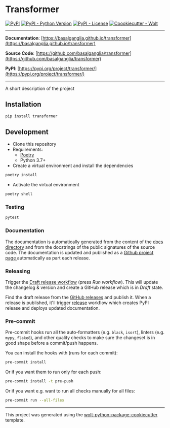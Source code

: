 # Transformer

[![PyPI](https://img.shields.io/pypi/v/transformer?style=flat-square)](https://pypi.python.org/pypi/transformer/)
[![PyPI - Python Version](https://img.shields.io/pypi/pyversions/transformer?style=flat-square)](https://pypi.python.org/pypi/transformer/)
[![PyPI - License](https://img.shields.io/pypi/l/transformer?style=flat-square)](https://pypi.python.org/pypi/transformer/)
[![Coookiecutter - Wolt](https://img.shields.io/badge/cookiecutter-Wolt-00c2e8?style=flat-square&logo=cookiecutter&logoColor=D4AA00&link=https://github.com/woltapp/wolt-python-package-cookiecutter)](https://github.com/woltapp/wolt-python-package-cookiecutter)


---

**Documentation**: [https://basalganglia.github.io/transformer](https://basalganglia.github.io/transformer)

**Source Code**: [https://github.com/basalganglia/transformer](https://github.com/basalganglia/transformer)

**PyPI**: [https://pypi.org/project/transformer/](https://pypi.org/project/transformer/)

---

A short description of the project

## Installation

```sh
pip install transformer
```

## Development

* Clone this repository
* Requirements:
  * [Poetry](https://python-poetry.org/)
  * Python 3.7+
* Create a virtual environment and install the dependencies

```sh
poetry install
```

* Activate the virtual environment

```sh
poetry shell
```

### Testing

```sh
pytest
```

### Documentation

The documentation is automatically generated from the content of the [docs directory](./docs) and from the docstrings
 of the public signatures of the source code. The documentation is updated and published as a [Github project page
 ](https://pages.github.com/) automatically as part each release.

### Releasing

Trigger the [Draft release workflow](https://github.com/basalganglia/transformer/actions/workflows/draft_release.yml)
(press _Run workflow_). This will update the changelog & version and create a GitHub release which is in _Draft_ state.

Find the draft release from the
[GitHub releases](https://github.com/basalganglia/transformer/releases) and publish it. When
 a release is published, it'll trigger [release](https://github.com/basalganglia/transformer/blob/master/.github/workflows/release.yml) workflow which creates PyPI
 release and deploys updated documentation.

### Pre-commit

Pre-commit hooks run all the auto-formatters (e.g. `black`, `isort`), linters (e.g. `mypy`, `flake8`), and other quality
 checks to make sure the changeset is in good shape before a commit/push happens.

You can install the hooks with (runs for each commit):

```sh
pre-commit install
```

Or if you want them to run only for each push:

```sh
pre-commit install -t pre-push
```

Or if you want e.g. want to run all checks manually for all files:

```sh
pre-commit run --all-files
```

---

This project was generated using the [wolt-python-package-cookiecutter](https://github.com/woltapp/wolt-python-package-cookiecutter) template.
